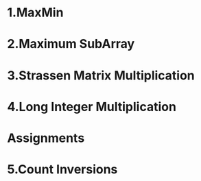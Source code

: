 # 1.MaxMin
# 2.Maximum SubArray
# 3.Strassen Matrix Multiplication
# 4.Long Integer Multiplication

# Assignments
# 5.Count Inversions